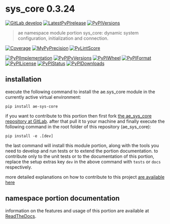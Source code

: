 <!-- THIS FILE IS EXCLUSIVELY MAINTAINED by the project ae.ae v0.3.97 -->
<!-- THIS FILE IS EXCLUSIVELY MAINTAINED by the project aedev.namespace_root_tpls v0.3.19 -->
# sys_core 0.3.24

[![GitLab develop](https://img.shields.io/gitlab/pipeline/ae-group/ae_sys_core/develop?logo=python)](
    https://gitlab.com/ae-group/ae_sys_core)
[![LatestPyPIrelease](
    https://img.shields.io/gitlab/pipeline/ae-group/ae_sys_core/release0.3.24?logo=python)](
    https://gitlab.com/ae-group/ae_sys_core/-/tree/release0.3.24)
[![PyPIVersions](https://img.shields.io/pypi/v/ae_sys_core)](
    https://pypi.org/project/ae-sys-core/#history)

>ae namespace module portion sys_core: dynamic system configuration, initialization and connection.

[![Coverage](https://ae-group.gitlab.io/ae_sys_core/coverage.svg)](
    https://ae-group.gitlab.io/ae_sys_core/coverage/index.html)
[![MyPyPrecision](https://ae-group.gitlab.io/ae_sys_core/mypy.svg)](
    https://ae-group.gitlab.io/ae_sys_core/lineprecision.txt)
[![PyLintScore](https://ae-group.gitlab.io/ae_sys_core/pylint.svg)](
    https://ae-group.gitlab.io/ae_sys_core/pylint.log)

[![PyPIImplementation](https://img.shields.io/pypi/implementation/ae_sys_core)](
    https://gitlab.com/ae-group/ae_sys_core/)
[![PyPIPyVersions](https://img.shields.io/pypi/pyversions/ae_sys_core)](
    https://gitlab.com/ae-group/ae_sys_core/)
[![PyPIWheel](https://img.shields.io/pypi/wheel/ae_sys_core)](
    https://gitlab.com/ae-group/ae_sys_core/)
[![PyPIFormat](https://img.shields.io/pypi/format/ae_sys_core)](
    https://pypi.org/project/ae-sys-core/)
[![PyPILicense](https://img.shields.io/pypi/l/ae_sys_core)](
    https://gitlab.com/ae-group/ae_sys_core/-/blob/develop/LICENSE.md)
[![PyPIStatus](https://img.shields.io/pypi/status/ae_sys_core)](
    https://libraries.io/pypi/ae-sys-core)
[![PyPIDownloads](https://img.shields.io/pypi/dm/ae_sys_core)](
    https://pypi.org/project/ae-sys-core/#files)


## installation


execute the following command to install the
ae.sys_core module
in the currently active virtual environment:
 
```shell script
pip install ae-sys-core
```

if you want to contribute to this portion then first fork
[the ae_sys_core repository at GitLab](
https://gitlab.com/ae-group/ae_sys_core "ae.sys_core code repository").
after that pull it to your machine and finally execute the
following command in the root folder of this repository
(ae_sys_core):

```shell script
pip install -e .[dev]
```

the last command will install this module portion, along with the tools you need
to develop and run tests or to extend the portion documentation. to contribute only to the unit tests or to the
documentation of this portion, replace the setup extras key `dev` in the above command with `tests` or `docs`
respectively.

more detailed explanations on how to contribute to this project
[are available here](
https://gitlab.com/ae-group/ae_sys_core/-/blob/develop/CONTRIBUTING.rst)


## namespace portion documentation

information on the features and usage of this portion are available at
[ReadTheDocs](
https://ae.readthedocs.io/en/latest/_autosummary/ae.sys_core.html
"ae_sys_core documentation").
